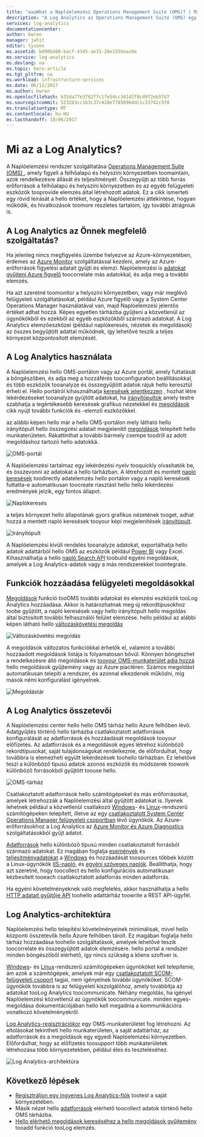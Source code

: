 ```yaml
---
title: "aaaWhat a Naplóelemzési Operations Management Suite (OMS)? | Microsoft Docs"
description: "A Log Analytics az Operations Management Suite (OMS) egy szolgáltatása, amely segít összegyűjteni és elemezni a felhőben és a helyszíni környezetekben található erőforrások által létrehozott működési adatokat.  Ez a cikk rövid áttekintést nyújt az hello Naplóelemzési és összetevői hivatkozások toodetailed tartalmat."
services: log-analytics
documentationcenter: 
author: bwren
manager: jwhit
editor: tysonn
ms.assetid: bd90b460-bacf-4345-ae31-26e155beac0e
ms.service: log-analytics
ms.devlang: na
ms.topic: hero-article
ms.tgt_pltfrm: na
ms.workload: infrastructure-services
ms.date: 06/12/2017
ms.author: bwren
ms.openlocfilehash: b35da77e3782f7c1fe54cc34142f8cd9f2eb57d7
ms.sourcegitcommit: 523283cc1b3c37c428e77850964dc1c33742c5f0
ms.translationtype: MT
ms.contentlocale: hu-HU
ms.lasthandoff: 10/06/2017
---
```

# <a name="what-is-log-analytics"></a>Mi az a Log Analytics?
A Naplóelemzési rendszer szolgáltatása [Operations Management Suite \(OMS\) ](../operations-management-suite/operations-management-suite-overview.md) , amely figyeli a felhőalapú és helyszíni környezetben toomaintain, azok rendelkezésre állását és teljesítményét.  Összegyűjti az több forrás erőforrások a felhőalapú és helyszíni környezetben és az egyéb felügyeleti eszközök tooprovide elemzés által létrehozott adatok.  Ez a cikk ismerteti egy rövid leírását a hello értéket, hogy a Naplóelemzési áttekintése, hogyan működik, és hivatkozások toomore részletes tartalom, így további átrágniuk is.

## <a name="is-log-analytics-for-you"></a>A Log Analytics az Önnek megfelelő szolgáltatás?
Ha jelenleg nincs megfigyelés üzembe helyezve az Azure-környezetében, érdemes az [Azure Monitor](../monitoring-and-diagnostics/monitoring-overview.md) szolgáltatással kezdeni, amely az Azure-erőforrások figyelési adatait gyűjti és elemzi.  Naplóelemzési is [adatokat gyűjteni Azure figyelő](log-analytics-azure-storage.md) toocorrelate más adatokkal, és adja meg a további elemzés.

Ha azt szeretné toomonitor a helyszíni környezetben, vagy már meglévő felügyeleti szolgáltatásokat, például Azure figyelő vagy a System Center Operations Manager használatával van, majd Naplóelemzési jelentős értéket adhat hozzá.  Képes egyetlen tárházba gyűjteni a közvetlenül az ügynökökből és ezekből az egyéb eszközökből származó adatokat.  A Log Analytics elemzőeszközei (például naplókeresés, nézetek és megoldások) az összes begyűjtött adattal működnek, így lehetővé teszik a teljes környezet központosított elemzését.


## <a name="using-log-analytics"></a>A Log Analytics használata
A Naplóelemzési hello OMS-portálon vagy az Azure portál, amely futtatását a böngészőben, és adja meg a hozzáférés tooconfiguration beállításokkal, és több eszközök tooanalyze és összegyűjtött adatok rájuk hello keresztül érheti el.  Hello portálról kihasználhatja [keresések jelentkezzen](log-analytics-log-searches.md) , hozhat létre lekérdezéseket tooanalyze gyűjtött adatokat, ha [irányítópultok](log-analytics-dashboards.md) amely testre szabhatja a legértékesebb keresések grafikus nézetekkel és [megoldások](log-analytics-add-solutions.md) cikk nyújt további funkciók és -elemző eszközökkel.

az alábbi képen hello már a hello OMS-portálon mely látható hello irányítópult hello összegzési adatait megjelenítő [megoldások](#add-functionality-with-management-solutions) telepített hello munkaterületen.  Rákattinthat a további bármely csempe toodrill az adott megoldáshoz tartozó hello adatokká.

![OMS-portál](media/log-analytics-overview/portal.png)

A Naplóelemzési tartalmaz egy lekérdezési nyelv tooquickly olvashatók be, és összevonni az adatokat a hello tárházban.  A létrehozott és mentett [napló keresések](log-analytics-log-searches.md) toodirectly adatelemzés hello portálon vagy a napló keresések futtatta-e automatikusan toocreate riasztást hello hello lekérdezési eredmények jelzik, egy fontos állapot.

![Naplókeresés](media/log-analytics-overview/log-search.png)

a teljes környezet hello állapotának gyors grafikus nézetének tooget, adhat hozzá a mentett napló keresések tooyour képi megjelenítések [irányítópult](log-analytics-dashboards.md).   

![Irányítópult](media/log-analytics-overview/dashboard.png)

A Naplóelemzési kívüli rendelés tooanalyze adatokat, exportálhatja hello adatok adattárból hello OMS az eszközök például [Power BI](log-analytics-powerbi.md) vagy Excel.  Kihasználhatja a hello [napló Search API](log-analytics-log-search-api.md) toobuild egyéni megoldások, amelyek a Log Analytics-adatok vagy a más rendszerekkel toointegrate.

## <a name="add-functionality-with-management-solutions"></a>Funkciók hozzáadása felügyeleti megoldásokkal
[Megoldások](log-analytics-add-solutions.md) funkció tooOMS további adatokat és elemzési eszközök tooLog Analytics hozzáadása.  Akkor is határozhatnak meg új rekordtípusokhoz toobe gyűjtött, a napló keresések vagy hello irányítópult hello megoldás által biztosított további felhasználói felület elemzése.  hello például az alábbi képen látható hello [változáskövetési megoldás](log-analytics-change-tracking.md)

![Változáskövetési megoldás](media/log-analytics-overview/change-tracking.png)

A megoldások változatos funkciókkal érhetők el, valamint a további hozzáadott megoldások listája is folyamatosan bővül.  Könnyen böngészhet a rendelkezésre álló megoldások és [tooyour OMS-munkaterület adja hozzá](log-analytics-add-solutions.md) hello megoldások gyűjtemény vagy az Azure piactéren.  Számos megoldást automatikusan telepíti a rendszer, és azonnal elkezdenek működni, míg mások némi konfigurálást igényelnek.

![Megoldástár](media/log-analytics-overview/solution-gallery.png)

## <a name="log-analytics-components"></a>A Log Analytics összetevői
A Naplóelemzési center hello hello OMS tárház hello Azure felhőben lévő.  Adatgyűjtés történő hello tárházba csatlakoztatott adatforrások konfigurálását az adatforrások és hozzáadását megoldások tooyour előfizetés.  Az adatforrások és a megoldások egyes létrehoz különböző rekordtípusokat, saját tulajdonságokat rendelkeznie, de előfordulhat, hogy továbbra is elemezheti együtt lekérdezések toohello tárházban.  Ez lehetővé teszi a különböző típusú adatok azonos eszközök és módszerek toowork különböző forrásokból gyűjtött toouse hello.

![OMS-tárház](media/log-analytics-overview/overview.png)

Csatlakoztatott adatforrások hello számítógépeket és más erőforrásokat, amelyek létrehozzák a Naplóelemzési által gyűjtött adatokat is.  Ilyenek lehetnek például a közvetlenül csatlakozó [Windows](log-analytics-windows-agents.md)- és [Linux](log-analytics-linux-agents.md)-rendszerű számítógépeken telepített, illetve az egy [csatlakoztatott System Center Operations Manager felügyeleti csoportban](log-analytics-om-agents.md) lévő ügynökök.  Az Azure-erőforrásokhoz a Log Analytics az [Azure Monitor és Azure Diagnostics](log-analytics-azure-storage.md) szolgáltatásokból gyűjt adatot.

[Adatforrások](log-analytics-data-sources.md) hello különböző típusú minden csatlakoztatott forrásból származó adatokat.  Ez magában foglalja [események](log-analytics-data-sources-windows-events.md) és [teljesítményadatokat](log-analytics-data-sources-performance-counters.md) a [Windows](log-analytics-data-sources-windows-events.md) és hozzáadását toosources többek között a Linux-ügynökök [IIS-napló](log-analytics-data-sources-iis-logs.md), és [egyéni szöveges naplók](log-analytics-data-sources-custom-logs.md).  Beállíthatja, hogy azt szeretné, hogy toocollect és hello konfigurációs automatikusan kézbesített tooeach csatlakoztatott adatforrás minden adatforrás.

Ha egyéni követelményeknek való megfelelés, akkor használhatja a hello [HTTP adatait gyűjtője API](log-analytics-data-collector-api.md) toohello adattárház toowrite a REST API-ügyfél.

## <a name="log-analytics-architecture"></a>Log Analytics-architektúra
Naplóelemzési hello telepítési követelményeinek minimálisak, mivel hello központi összetevők hello Azure felhőben tárolt.  Ez magában foglalja hello tárház hozzáadása toohello szolgáltatások, amelyek lehetővé teszik toocorrelate és összegyűjtött adatok elemzésére.  hello portal a rendszer minden böngészőből elérhető, így nincs szükség a kliens szoftver is.

[Windows](log-analytics-windows-agents.md)- és [Linux](log-analytics-linux-agents.md)-rendszerű számítógépeken ügynököket kell telepítenie, ám azok a számítógépek, amelyek már egy [csatlakoztatott SCOM-felügyeleti csoport](log-analytics-om-agents.md) tagjai, nem igényelnek további ügynököket.  SCOM-ügynökök továbbra is az felügyeleti kiszolgálóhoz, amely továbbítja az adatokat tooLog Analytics toocommunicate.  Néhány megoldás, ha igényel Naplóelemzési közvetlenül az ügynökök toocommunicate.  minden egyes-megoldása dokumentációjában hello kell megadnia a kommunikációra vonatkozó követelményekről.

[Log Analytics-regisztrációkor](log-analytics-get-started.md) egy OMS-munkaterületet fog létrehozni.  Az eltolásokat tekintheti hello munkaterületen, a saját adattárház, az adatforrások és a megoldások egy egyedi Naplóelemzési környezetben. Előfordulhat, hogy az előfizetés toosupport több munkaterületek létrehozása több környezetekben, például éles és teszteléséhez.

![Log Analytics-architektúra](media/log-analytics-overview/architecture.png)

## <a name="next-steps"></a>Következő lépések
* [Regisztráljon egy ingyenes Log Analytics-fiók](log-analytics-get-started.md) tootest a saját környezetében.
* Másik nézet hello [adatforrások](log-analytics-data-sources.md) elérhető toocollect adatok történő hello OMS tárházba.
* [Hello elérhető megoldások kereséséhez a hello megoldások gyűjtemény](log-analytics-add-solutions.md) tooadd funkció tooLog elemzés.

